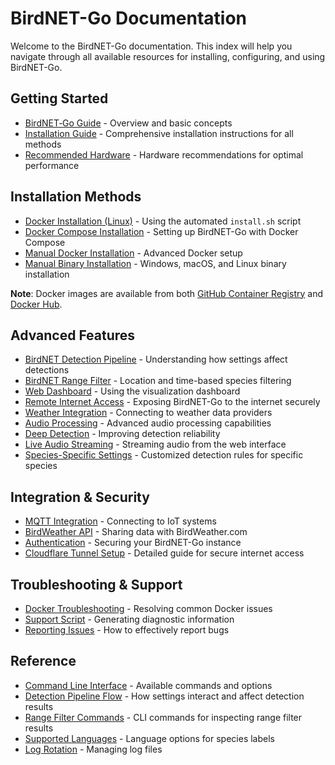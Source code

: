 # BirdNET-Go Documentation

Welcome to the BirdNET-Go documentation. This index will help you navigate through all available resources for installing, configuring, and using BirdNET-Go.

## Getting Started

* [BirdNET‐Go Guide](https://github.com/tphakala/birdnet-go/wiki/BirdNET%E2%80%90Go-Guide) - Overview and basic concepts
* [Installation Guide](installation.md) - Comprehensive installation instructions for all methods
* [Recommended Hardware](hardware.md) - Hardware recommendations for optimal performance

## Installation Methods

* [Docker Installation (Linux)](installation.md#recommended-method-installsh-linux) - Using the automated `install.sh` script
* [Docker Compose Installation](docker_compose_guide.md) - Setting up BirdNET-Go with Docker Compose
* [Manual Docker Installation](installation.md#manual-docker-installation-advanced-linux-only) - Advanced Docker setup
* [Manual Binary Installation](installation.md#manual-binary-installation-all-platforms) - Windows, macOS, and Linux binary installation

**Note**: Docker images are available from both [GitHub Container Registry](https://github.com/tphakala/birdnet-go/pkgs/container/birdnet-go) and [Docker Hub](https://hub.docker.com/r/tphakala/birdnet-go).

## Advanced Features

* [BirdNET Detection Pipeline](BirdNET‐Go-Guide#birdnet-detection-pipeline) - Understanding how settings affect detections
* [BirdNET Range Filter](BirdNET‐Go-Guide#birdnet-range-filter) - Location and time-based species filtering
* [Web Dashboard](BirdNET‐Go-Guide#web-dashboard) - Using the visualization dashboard
* [Remote Internet Access](cloudflare_tunnel_guide.md) - Exposing BirdNET-Go to the internet securely
* [Weather Integration](BirdNET‐Go-Guide#weather-integration) - Connecting to weather data providers
* [Audio Processing](BirdNET‐Go-Guide#audio-processing) - Advanced audio processing capabilities
* [Deep Detection](BirdNET‐Go-Guide#deep-detection) - Improving detection reliability
* [Live Audio Streaming](BirdNET‐Go-Guide#live-audio-streaming) - Streaming audio from the web interface
* [Species-Specific Settings](BirdNET‐Go-Guide#species-specific-settings) - Customized detection rules for specific species

## Integration & Security

* [MQTT Integration](BirdNET‐Go-Guide#integration-options) - Connecting to IoT systems
* [BirdWeather API](BirdNET‐Go-Guide#integration-options) - Sharing data with BirdWeather.com
* [Authentication](cloudflare_tunnel_guide.md#enabling-authentication) - Securing your BirdNET-Go instance
* [Cloudflare Tunnel Setup](cloudflare_tunnel_guide.md) - Detailed guide for secure internet access

## Troubleshooting & Support

* [Docker Troubleshooting](BirdNET‐Go-Guide#docker-installation-troubleshooting) - Resolving common Docker issues
* [Support Script](BirdNET‐Go-Guide#support-script) - Generating diagnostic information
* [Reporting Issues](BirdNET‐Go-Guide#reporting-issues) - How to effectively report bugs

## Reference

* [Command Line Interface](BirdNET‐Go-Guide#command-line-interface) - Available commands and options
* [Detection Pipeline Flow](BirdNET‐Go-Guide#birdnet-detection-pipeline) - How settings interact and affect detection results
* [Range Filter Commands](BirdNET‐Go-Guide#inspection-and-debugging) - CLI commands for inspecting range filter results
* [Supported Languages](BirdNET‐Go-Guide#supported-languages-for-species-labels) - Language options for species labels
* [Log Rotation](BirdNET‐Go-Guide#log-rotation) - Managing log files 